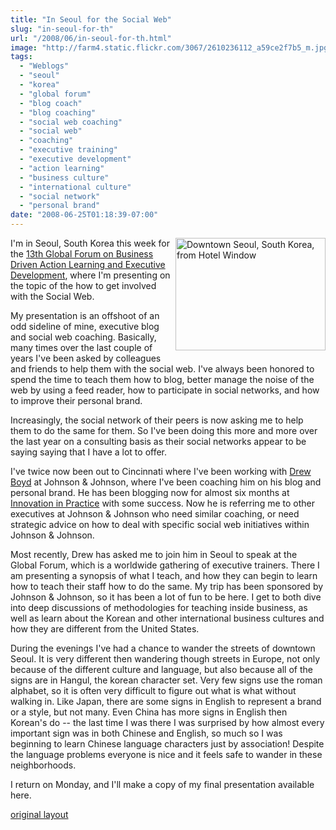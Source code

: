 ```yaml
---
title: "In Seoul for the Social Web"
slug: "in-seoul-for-th"
url: "/2008/06/in-seoul-for-th.html"
image: "http://farm4.static.flickr.com/3067/2610236112_a59ce2f7b5_m.jpg"
tags:
  - "Weblogs"
  - "seoul"
  - "korea"
  - "global forum"
  - "blog coach"
  - "blog coaching"
  - "social web coaching"
  - "social web"
  - "coaching"
  - "executive training"
  - "executive development"
  - "action learning"
  - "business culture"
  - "international culture"
  - "social network"
  - "personal brand"
date: "2008-06-25T01:18:39-07:00"
---
```

<p><a href="http://www.flickr.com/photos/christophera/2610236112/" title="Downtown Seoul, South Korea, from Hotel Window by ChristopherA, on Flickr"><img src="http://farm4.static.flickr.com/3067/2610236112_a59ce2f7b5_m.jpg" width="240" height="180" alt="Downtown Seoul, South Korea, from Hotel Window" style="margin: 0px 0px 5px 5px; float: right;" /></a>I'm in Seoul, South Korea this week for the <a href="http://www.globalforumactionlearning.com/">13th Global Forum on Business Driven Action Learning and Executive Development</a>, where I'm presenting on the topic of the how to get involved with the Social Web.</p>
<p>My presentation is an offshoot of an odd sideline of mine, executive blog and social web coaching. Basically, many times over the last couple of years I've been asked by colleagues and friends to help them with the social web. I've always been honored to spend the time to teach them how to blog, better manage the noise of the web by using a feed reader, how to participate in social networks, and how to improve their personal brand.</p>
<p>Increasingly, the social network of their peers is now asking me to help them to do the same for them. So I've been doing this more and more over the last year on a consulting basis as their social networks appear to be saying saying that I have a lot to offer.</p>
<p>I've twice now been out to Cincinnati where I've been working with <a href="http://www.linkedin.com/pub/5/3a9/480">Drew Boyd</a> at Johnson & Johnson, where I've been coaching him on his blog and personal brand. He has been blogging now for almost six months at <a href="http://www.innovationinpractice.com/">Innovation in Practice</a> with some success. Now he is referring me to other executives at Johnson & Johnson who need similar coaching, or need strategic advice on how to deal with specific social web initiatives within Johnson & Johnson.</p>
<p>Most recently, Drew has asked me to join him in Seoul to speak at the Global Forum, which is a worldwide gathering of executive trainers. There I am presenting a synopsis of what I teach, and how they can begin to learn how to teach their staff how to do the same. My trip has been sponsored by Johnson & Johnson, so it has been a lot of fun to be here. I get to both dive into deep discussions of methodologies for teaching inside business, as well as learn about the Korean and other international business cultures and how they are different from the United States.</p>
<p>During the evenings I've had a chance to wander the streets of downtown Seoul. It is very different then wandering though streets in Europe, not only because of the different culture and language, but also because all of the signs are in Hangul, the korean character set. Very few signs use the roman alphabet, so it is often very difficult to figure out what is what without walking in. Like Japan, there are some signs in English to represent a brand or a style, but not many. Even China has more signs in English then Korean's do -- the last time I was there I was surprised by how almost every important sign was in both Chinese and English, so much so I was beginning to learn Chinese language characters just by association! Despite the language problems everyone is nice and it feels safe to wander in these neighborhoods.</p>
<p>I return on Monday, and I'll make a copy of my final presentation available here.</p>
<p class="previous"><a href="/previous/2008/06/in-seoul-for-th.html" rel="syndication nofollow" class="u-syndication" >original layout</a></p>

